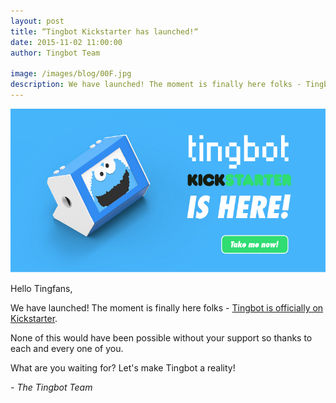 ```yaml
---
layout: post
title: “Tingbot Kickstarter has launched!“
date: 2015-11-02 11:00:00
author: Tingbot Team

image: /images/blog/00F.jpg
description: We have launched! The moment is finally here folks - Tingbot is officially on Kickstarter.
---
```


![](/images/blog/00F-1.png)


Hello Tingfans,

We have launched! The moment is finally here folks - [Tingbot is officially on Kickstarter](//www.kickstarter.com/projects/744235676/tingbot-raspberry-pi-made-fun).

None of this would have been possible without your support so thanks to each and every one of you.

What are you waiting for? Let's make Tingbot a reality!

*- The Tingbot Team*